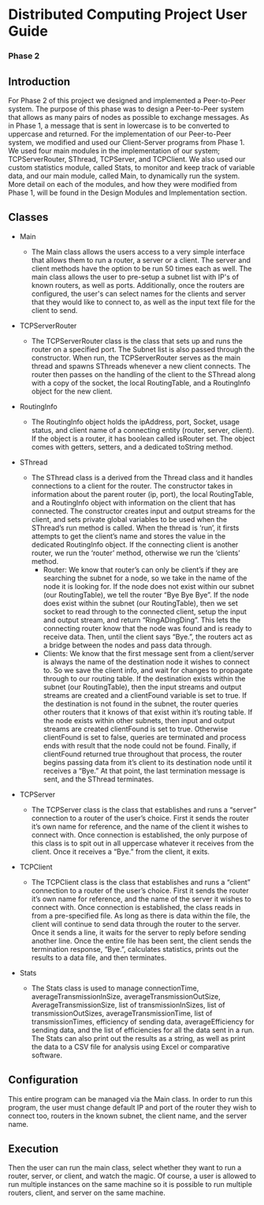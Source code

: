 # Distributed Computing Project User Guide
### Phase 2 

## Introduction
For Phase 2 of this project we designed and implemented a Peer-to-Peer system. The purpose of this phase was to design a Peer-to-Peer system that allows as many pairs of nodes as possible to exchange messages. As in Phase 1, a message that is sent in lowercase is to be converted to uppercase and returned. For the implementation of our Peer-to-Peer system, we modified and used our Client-Server programs from Phase 1. We used four main modules in the implementation of our system; TCPServerRouter, SThread, TCPServer, and TCPClient. We also used our custom statistics module, called Stats, to monitor and keep track of variable data, and our main module, called Main, to dynamically run the system. More detail on each of the modules, and how they were modified from Phase 1, will be found in the Design Modules and Implementation section.

## Classes
* Main
    * The Main class allows the users access to a very simple interface that allows them to run a router, a server or a client. The server and client methods have the option to be run 50 times each as well. The main class allows the user to pre-setup a subnet list with IP's of known routers, as well as ports. Additionally, once the routers are configured, the user's can select names for the clients and server that they would like to connect to, as well as the input text file for the client to send. 

* TCPServerRouter
    * The TCPServerRouter class is the class that sets up and runs the router on a specified port. The Subnet list is also passed through the constructor. When run, the TCPServerRouter serves as the main thread and spawns SThreads whenever a new client connects. The router then passes on the handling of the client to the SThread along with a copy of the socket, the local RoutingTable, and a RoutingInfo object for the new client.

* RoutingInfo
    * The RoutingInfo object holds the ipAddress, port, Socket, usage status, and client name of a connecting entity (router, server, client). If the object is a router, it has boolean called isRouter set. The object comes with getters, setters, and a dedicated toString method.

* SThread
    * The SThread class is a derived from the Thread class and  it handles connections to a client for the router. The constructor takes in information about the parent router (ip, port), the local RoutingTable, and a RoutingInfo object with information on the client that has connected. The constructor creates input and output streams for the client, and sets private global variables to be used when the SThread’s run method is called. When the thread is ‘run’, it firsts attempts to get the client’s name and stores the value in the dedicated RoutingInfo object. If the connecting client is another router, we run the ‘router’ method, otherwise we run the ‘clients’ method. 
		* Router: We know that router’s can only be client’s if they are searching the subnet for a node, so we take in the name of the node it is looking for. If the node does not exist within our subnet (our RoutingTable), we tell the router “Bye Bye Bye”. If the node does exist within the subnet (our RoutingTable), then we set socket to read through to the connected client, setup the input and output stream, and return “RingADingDing”. This lets the connecting router know that the node was found and is ready to receive data. Then, until the client says “Bye.”, the routers act as a bridge between the nodes and pass data through.
		* Clients: We know that the first message sent from a client/server is always the name of the destination node it wishes to connect to. So we save the client info, and wait for changes to propagate through to our routing table. If the destination exists within the subnet (our RoutingTable), then the input streams and output streams are created and a clientFound variable is set to true. If the destination is not found in the subnet, the router queries other routers that it knows of that exist within it’s routing table. If the node exists within other subnets, then input and output streams are created clientFound is set to true. Otherwise clientFound is set to false, queries are terminated and process ends with result that the node could not be found. Finally, if clientFound returned true throughout that process, the router begins passing data from it’s client to its destination node until it receives a “Bye.” At that point, the last termination message is sent, and the SThread terminates. 

* TCPServer
	* The TCPServer class is the class that establishes and runs a “server” connection to a router of the user’s choice. First it sends the router it’s own name for reference, and the name of the client it wishes to connect with. Once connection is established, the only purpose of this class is to spit out in all uppercase whatever it receives from the client. Once it receives a “Bye.” from the client, it exits. 

* TCPClient
	* The TCPClient class is the class that establishes and runs a “client” connection to a router of the user’s choice. First it sends the router it’s own name for reference, and the name of the server it wishes to connect with. Once connection is established, the class reads in from a pre-specified file. As long as there is data within the file, the client will continue to send data through the router to the server. Once it sends a line, it waits for the server to reply before sending another line. Once the entire file has been sent, the client sends the termination response, “Bye.”, calculates statistics, prints out the results to a data file, and then terminates. 

* Stats
	* The Stats class is used to manage connectionTime, averageTransmissionInSize, averageTransmissionOutSize, AverageTransmissionSize, list of transmissionInSizes, list of transmissionOutSizes, averageTransmissionTime, list of transmissionTimes, efficiency of sending data, averageEfficiency for sending data, and the list of efficiencies for all the data sent in a run. The Stats can also print out the results as a string, as well as print the data to a CSV file for analysis using Excel or comparative software. 


## Configuration
This entire program can be managed via the Main class. In order to run this program, the user must change default IP and port of the router they wish to connect too, routers in the known subnet, the client name, and the server name. 

## Execution
Then the user can run the main class, select whether they want to run a router, server, or client, and watch the magic. Of course, a user is allowed to run multiple instances on the same machine so it is possible to run multiple routers, client, and server on the same machine. 